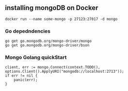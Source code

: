 ## installing mongoDB on Docker

```
docker run --name some-mongo -p 27123:27017 -d mongo
```

### Go depedndencies

```
go get go.mongodb.org/mongo-driver/mongo
go get go.mongodb.org/mongo-driver/bson
```

### Mongo Golang quickStart

```
client, err := mongo.Connect(context.TODO(), options.Client().ApplyURI("mongodb://localhost:2713"));
if err != nil {
    panic(err);
}
```

